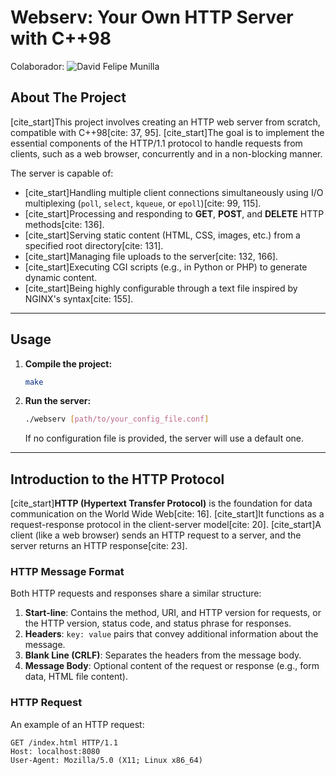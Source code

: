 # Webserv: Your Own HTTP Server with C++98

Colaborador: ![David Felipe Munilla](https://github.com/PIPEFD)

## About The Project

[cite_start]This project involves creating an HTTP web server from scratch, compatible with C++98[cite: 37, 95]. [cite_start]The goal is to implement the essential components of the HTTP/1.1 protocol to handle requests from clients, such as a web browser, concurrently and in a non-blocking manner.

The server is capable of:
* [cite_start]Handling multiple client connections simultaneously using I/O multiplexing (`poll`, `select`, `kqueue`, or `epoll`)[cite: 99, 115].
* [cite_start]Processing and responding to **GET**, **POST**, and **DELETE** HTTP methods[cite: 136].
* [cite_start]Serving static content (HTML, CSS, images, etc.) from a specified root directory[cite: 131].
* [cite_start]Managing file uploads to the server[cite: 132, 166].
* [cite_start]Executing CGI scripts (e.g., in Python or PHP) to generate dynamic content.
* [cite_start]Being highly configurable through a text file inspired by NGINX's syntax[cite: 155].

---

## Usage

1.  **Compile the project:**
    ```bash
    make
    ```

2.  **Run the server:**
    ```bash
    ./webserv [path/to/your_config_file.conf]
    ```
    If no configuration file is provided, the server will use a default one.

---

## Introduction to the HTTP Protocol

[cite_start]**HTTP (Hypertext Transfer Protocol)** is the foundation for data communication on the World Wide Web[cite: 16]. [cite_start]It functions as a request-response protocol in the client-server model[cite: 20]. [cite_start]A client (like a web browser) sends an HTTP request to a server, and the server returns an HTTP response[cite: 23].

### HTTP Message Format

Both HTTP requests and responses share a similar structure:
1.  **Start-line**: Contains the method, URI, and HTTP version for requests, or the HTTP version, status code, and status phrase for responses.
2.  **Headers**: `key: value` pairs that convey additional information about the message.
3.  **Blank Line (CRLF)**: Separates the headers from the message body.
4.  **Message Body**: Optional content of the request or response (e.g., form data, HTML file content).

### HTTP Request

An example of an HTTP request:

```http
GET /index.html HTTP/1.1
Host: localhost:8080
User-Agent: Mozilla/5.0 (X11; Linux x86_64)
